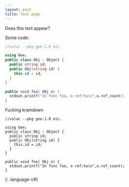 ```yaml
---
layout: post
title: Test page
---
```

Does this text appear?

Some code:
```C#
//valac --pkg gee-1.0 etc.

using Gee;
public class Obj : Object {
  public string id;
  public Obj(string id) {
    this.id = id;
  }
}

public void foo( Obj o) {
  stdout.printf("In func foo, o ref:%u\n",o.ref_count);
}
```


Fucking kramdown
~~~
//valac --pkg gee-1.0 etc.

using Gee;
public class Obj : Object {
  public string id;
  public Obj(string id) {
    this.id = id;
  }
}

public void foo( Obj o) {
  stdout.printf("In func foo, o ref:%u\n",o.ref_count);
}
~~~
{: .language-c#}

